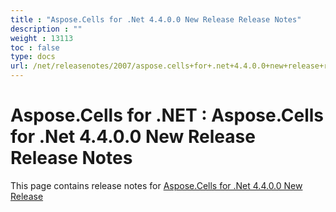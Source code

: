 ```yaml
---
title : "Aspose.Cells for .Net 4.4.0.0 New Release Release Notes" 
description : "" 
weight : 13113 
toc : false
type: docs
url: /net/releasenotes/2007/aspose.cells+for+.net+4.4.0.0+new+release+release+notes/
---
```


# Aspose.Cells for .NET : Aspose.Cells for .Net 4.4.0.0 New Release Release Notes


This page contains release notes for [Aspose.Cells for .Net 4.4.0.0 New Release](http://www.aspose.com/downloads/cells/net/new-releases/aspose.cells-for-.net-4.4.0.0-new-release/)

